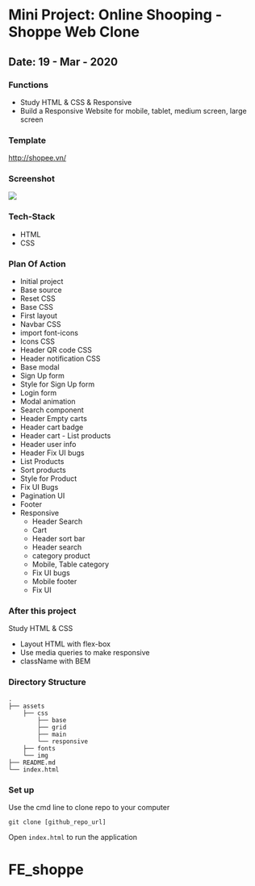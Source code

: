 # Mini Project: Online Shooping - Shoppe Web Clone
## Date: 19 - Mar - 2020

### Functions
- Study HTML & CSS & Responsive
- Build a Responsive Website for mobile, tablet, medium screen, large screen

### Template
http://shopee.vn/

### Screenshot

<img src="https://i.imgur.com/KaIRjJ6.png" />

### Tech-Stack
- HTML
- CSS

### Plan Of Action
- Initial project
- Base source
- Reset CSS
- Base CSS
- First layout
- Navbar CSS
- import font-icons
- Icons CSS
- Header QR code CSS
- Header notification CSS
- Base modal
- Sign Up form
- Style for Sign Up form
- Login form
- Modal animation
- Search component
- Header Empty carts
- Header cart badge
- Header cart - List products
- Header user info
- Header Fix UI bugs
- List Products
- Sort products
- Style for Product
- Fix UI Bugs
- Pagination UI
- Footer
- Responsive
  - Header Search
  - Cart
  - Header sort bar
  - Header search
  - category product
  - Mobile, Table category
  - Fix UI bugs
  - Mobile footer
  - Fix UI

### After this project

Study HTML & CSS
- Layout HTML with flex-box
- Use media queries to make responsive
- className with BEM

### Directory Structure
```
.
├── assets
    ├── css
        ├── base
        ├── grid
        ├── main
        └── responsive
    ├── fonts
    └── img
├── README.md
└── index.html
``` 

### Set up
Use the cmd line to clone repo to your computer
```
git clone [github_repo_url]
```
Open `index.html` to run the application

# FE_shoppe
